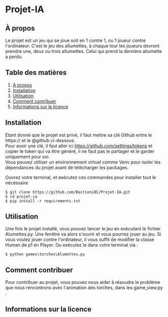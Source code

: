 # Projet-IA

## À propos

Le projet est un jeu qui se joue soit en 1 contre 1, ou 1 joueur contre l'ordinateur. C'est le jeu des allumettes, à chaque tour les joueurs devront prendre une, deux ou trois allumettes. Celui qui prend la dernière allumette a perdu. 

## Table des matières

1. [À propos](#à-propos)
2. [Installation](#installation)
3. [Utilisation](#utilisation)
4. [Comment contribuer](#comment-contribuer)
5. [Informations sur la licence](#informations-sur-la-licence)

## Installation
Etant donné que le projet est privé, il faut mettre sa clé Github entre le https:// et le @github ci-dessous.  
Pour avoir une clé, il faut aller ici https://github.com/settings/tokens et copier le token qui va être généré, il ne faut pas le partager et le garder uniquement pour soi.  
Vous pouvez utiliser un environnement virtuel comme Venv pour isoler les dépendances du projet avant de télécharger les packages.  

Ouvrez votre terminal, et exécutez ces commandes pour installer tout le nécéssaire
```
$ git clone https://github.com/BastienLBC/Projet-IA.git
$ cd projet-ia
$ pip install -r requirements.txt
```

## Utilisation 
Une fois le projet installé, vous pouvez lancer le jeu en exécutant le fichier Alumettes.py. Une fenêtre va alors s'ouvrir et vous pourrez jouer au jeu. Si vous voulez jouer contre l'ordinateur, il vous suffit de modifier la classe Human de p1 en Player.
Ou exécutez le dans votre terminal via :
```
$ python games\torches\Alumettes.py
```

## Comment contribuer 
Pour contribuer au projet, vous pouvez nous aider à résoudre le problème que nous rencontrons avec l'animation des torches, dans les game_view.py .

## Informations sur la licence
